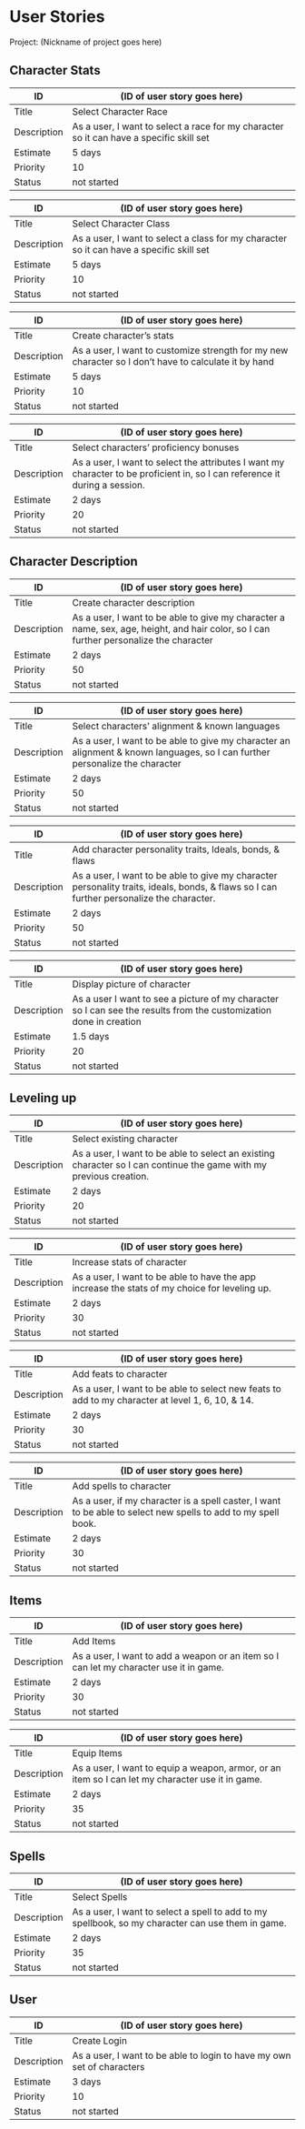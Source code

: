 # User Stories

Project: (Nickname of project goes here)

## Character Stats

| ID          | (ID of user story goes here) |
| ----------- | ----- |
| Title       | Select Character Race |
| Description | As a user, I want to select a race for my character so it can have a specific skill set |
| Estimate    | 5 days |
| Priority    | 10 |
| Status      | not started |

| ID          | (ID of user story goes here) |
| ----------- | ----- |
| Title       | Select Character Class |
| Description | As a user, I want to select a class for my character so it can have a specific skill set |
| Estimate    | 5 days |
| Priority    | 10 |
| Status      | not started |

| ID          | (ID of user story goes here) |
| ----------- | ----- |
| Title       | Create character’s stats |
| Description | As a user, I want to customize strength for my new character so I don’t have to calculate it by hand|
| Estimate    | 5 days |
| Priority    | 10 |
| Status      | not started |


| ID          | (ID of user story goes here) |
| ----------- | ----- |
| Title       | Select characters’ proficiency bonuses |
| Description | As a user, I want to select the attributes I want my character to be proficient in, so I can reference it during a session. |
| Estimate    | 2 days |
| Priority    | 20 |
| Status      | not started |

## Character Description

| ID          | (ID of user story goes here) |
| ----------- | ----- |
| Title       | Create character description  |
| Description | As a user, I want to be able to give my character a name, sex, age, height, and hair color, so I can further personalize the character |
| Estimate    | 2 days |
| Priority    | 50 |
| Status      | not started |

| ID          | (ID of user story goes here) |
| ----------- | ----- |
| Title       | Select characters’ alignment & known languages |
| Description | As a user, I want to be able to give my character an alignment & known languages, so I can further personalize the character |
| Estimate    | 2 days |
| Priority    | 50 |
| Status      | not started |

| ID          | (ID of user story goes here) |
| ----------- | ----- |
| Title       | Add character personality traits, Ideals, bonds, & flaws |
| Description | As a user, I want to be able to give my character personality traits, ideals, bonds, & flaws so I can further personalize the character. |
| Estimate    | 2 days |
| Priority    | 50 |
| Status      | not started |

| ID          | (ID of user story goes here) |
| ----------- | ----- |
| Title       | Display picture of character |
| Description | As a user I want to see a picture of my character so I can see the results from the customization done in creation |
| Estimate    | 1.5 days |
| Priority    | 20 |
| Status      | not started |

## Leveling up

| ID          | (ID of user story goes here) |
| ----------- | ----- |
| Title       | Select existing character |
| Description | As a user, I want to be able to select an existing character so I can continue the game with my previous creation. |
| Estimate    | 2 days |
| Priority    | 20 |
| Status      | not started |

| ID          | (ID of user story goes here) |
| ----------- | ----- |
| Title       |  Increase stats of character |
| Description | As a user, I want to be able to have the app increase the stats of my choice for leveling up. |
| Estimate    | 2 days |
| Priority    | 30 |
| Status      | not started |

| ID          | (ID of user story goes here) |
| ----------- | ----- |
| Title       | Add feats to character |
| Description | As a user, I want to be able to select new feats to add to my character at level 1, 6, 10, & 14.  |
| Estimate    | 2 days |
| Priority    | 30 |
| Status      | not started |

| ID          | (ID of user story goes here) |
| ----------- | ----- |
| Title       | Add spells to character |
| Description | As a user, if my character is a spell caster, I want to be able to select new spells to add to my spell book.  |
| Estimate    | 2 days |
| Priority    | 30 |
| Status      | not started |

## Items

| ID          | (ID of user story goes here) |
| ----------- | ----- |
| Title       | Add Items |
| Description | As a user, I want to add a weapon or an item so I can let my character use it in game. |
| Estimate    | 2 days |
| Priority    | 30 |
| Status      | not started |

| ID          | (ID of user story goes here) |
| ----------- | ----- |
| Title       | Equip Items |
| Description | As a user, I want to equip a weapon, armor, or an item so I can let my character use it in game. |
| Estimate    | 2 days |
| Priority    | 35 |
| Status      | not started |

## Spells

| ID          | (ID of user story goes here) |
| ----------- | ----- |
| Title       | Select Spells |
| Description | As a user, I want to select a spell to add to my spellbook, so my character can use them in game. |
| Estimate    | 2 days |
| Priority    | 35 |
| Status      | not started |

## User

| ID          | (ID of user story goes here) |
| ----------- | ----- |
| Title       | Create Login |
| Description | As a user, I want to be able to login to have my own set of characters |
| Estimate    | 3 days |
| Priority    | 10 |
| Status      | not started |

